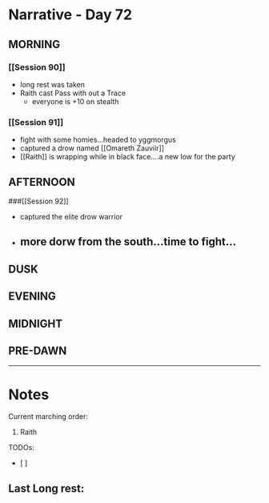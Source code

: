 # Narrative - Day 72

## MORNING
### [[Session 90]]
- long rest was taken
- Raith cast Pass with out a Trace
    - everyone is +10 on stealth
### [[Session 91]]
- fight with some homies...headed to yggmorgus
- captured a drow named [[Omareth Zauviir]]
- [[Raith]] is wrapping while in black face....a new low for the party


## AFTERNOON
###[[Session 92]]
- captured the elite drow warrior 
- more dorw from the south...time to fight...
    - 

## DUSK

## EVENING

## MIDNIGHT

## PRE-DAWN

___
# Notes
Current marching order:
1. Raith

TODOs:
- [ ] 
  
Last Long rest:
- 